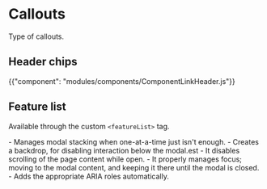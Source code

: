 # Callouts

<p class="description">Type of callouts.</p>

## Header chips

{{"component": "modules/components/ComponentLinkHeader.js"}}

## Feature list

Available through the custom `<featureList>` tag.

<featureList>
- Manages modal stacking when one-at-a-time just isn't enough.
- Creates a backdrop, for disabling interaction below the modal.est
- It disables scrolling of the page content while open.
- It properly manages focus; moving to the modal content, and keeping it there until the modal is closed.
- Adds the appropriate ARIA roles automatically.
</featureList>
